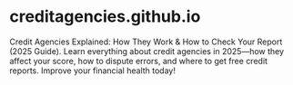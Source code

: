 # creditagencies.github.io
Credit Agencies Explained: How They Work &amp; How to Check Your Report (2025 Guide). Learn everything about credit agencies in 2025—how they affect your score, how to dispute errors, and where to get free credit reports. Improve your financial health today!
